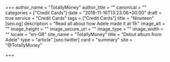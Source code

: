 +++
author_name = "TotallyMoney"
author_title = ""
canonical = ""
categories = ["Credit Cards"]
date = "2018-11-16T13:23:06+00:00"
draft = true
service = "Credit Cards"
tags = ["Credit Cards"]
title = "Nineteen"
[seo.og]
description = "Read all about how Adele made it at 19."
image_alt = ""
image_height = ""
image_secure_url = ""
image_type = ""
image_width = ""
locale = "en-GB"
site_name = "TotallyMoney"
title = "Debut album from Adele"
type = "article"
[seo.twitter]
card = "summary"
site = "@TotallyMoney"

+++
